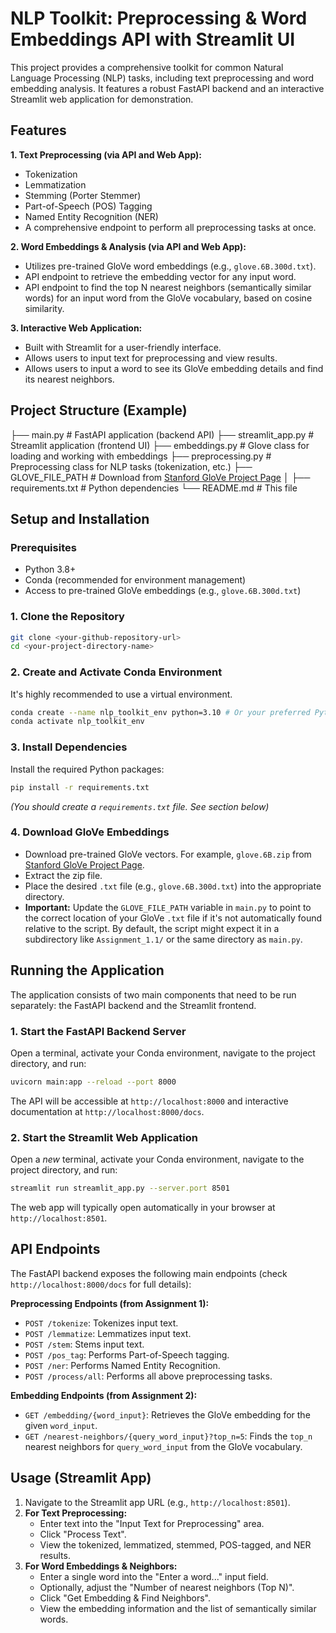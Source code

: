 


# NLP Toolkit: Preprocessing & Word Embeddings API with Streamlit UI

This project provides a comprehensive toolkit for common Natural Language Processing (NLP) tasks, including text preprocessing and word embedding analysis. It features a robust FastAPI backend and an interactive Streamlit web application for demonstration.

## Features

**1. Text Preprocessing (via API and Web App):**
   - Tokenization
   - Lemmatization
   - Stemming (Porter Stemmer)
   - Part-of-Speech (POS) Tagging
   - Named Entity Recognition (NER)
   - A comprehensive endpoint to perform all preprocessing tasks at once.

**2. Word Embeddings & Analysis (via API and Web App):**
   - Utilizes pre-trained GloVe word embeddings (e.g., `glove.6B.300d.txt`).
   - API endpoint to retrieve the embedding vector for any input word.
   - API endpoint to find the top N nearest neighbors (semantically similar words) for an input word from the GloVe vocabulary, based on cosine similarity.

**3. Interactive Web Application:**
   - Built with Streamlit for a user-friendly interface.
   - Allows users to input text for preprocessing and view results.
   - Allows users to input a word to see its GloVe embedding details and find its nearest neighbors.

## Project Structure (Example)


├── main.py                 # FastAPI application (backend API)
├── streamlit_app.py        # Streamlit application (frontend UI)
├── embeddings.py           # Glove class for loading and working with embeddings
├── preprocessing.py        # Preprocessing class for NLP tasks (tokenization, etc.)
├── GLOVE_FILE_PATH         # Download from  [Stanford GloVe Project Page](https://nlp.stanford.edu/projects/glove/)
│ 
├── requirements.txt        # Python dependencies
└── README.md               # This file

## Setup and Installation

### Prerequisites
- Python 3.8+
- Conda (recommended for environment management)
- Access to pre-trained GloVe embeddings (e.g., `glove.6B.300d.txt`)

### 1. Clone the Repository
   ```bash
   git clone <your-github-repository-url>
   cd <your-project-directory-name>
   ```

### 2. Create and Activate Conda Environment
   It's highly recommended to use a virtual environment.
   ```bash
   conda create --name nlp_toolkit_env python=3.10 # Or your preferred Python version
   conda activate nlp_toolkit_env
   ```

### 3. Install Dependencies
   Install the required Python packages:
   ```bash
   pip install -r requirements.txt
   ```

   *(You should create a `requirements.txt` file. See section below)*

### 4. Download GloVe Embeddings
   - Download pre-trained GloVe vectors. For example, `glove.6B.zip` from [Stanford GloVe Project Page](https://nlp.stanford.edu/projects/glove/).
   - Extract the zip file.
   - Place the desired `.txt` file (e.g., `glove.6B.300d.txt`) into the appropriate directory.
   - **Important:** Update the `GLOVE_FILE_PATH` variable in `main.py` to point to the correct location of your GloVe `.txt` file if it's not automatically found relative to the script. By default, the script might expect it in a subdirectory like `Assignment_1.1/` or the same directory as `main.py`.

## Running the Application

The application consists of two main components that need to be run separately: the FastAPI backend and the Streamlit frontend.

### 1. Start the FastAPI Backend Server
   Open a terminal, activate your Conda environment, navigate to the project directory, and run:
   ```bash
   uvicorn main:app --reload --port 8000
   ```
   The API will be accessible at `http://localhost:8000` and interactive documentation at `http://localhost:8000/docs`.

### 2. Start the Streamlit Web Application
   Open a *new* terminal, activate your Conda environment, navigate to the project directory, and run:
   ```bash
   streamlit run streamlit_app.py --server.port 8501
   ```
   The web app will typically open automatically in your browser at `http://localhost:8501`.

## API Endpoints

The FastAPI backend exposes the following main endpoints (check `http://localhost:8000/docs` for full details):

**Preprocessing Endpoints (from Assignment 1):**
- `POST /tokenize`: Tokenizes input text.
- `POST /lemmatize`: Lemmatizes input text.
- `POST /stem`: Stems input text.
- `POST /pos_tag`: Performs Part-of-Speech tagging.
- `POST /ner`: Performs Named Entity Recognition.
- `POST /process/all`: Performs all above preprocessing tasks.

**Embedding Endpoints (from Assignment 2):**
- `GET /embedding/{word_input}`: Retrieves the GloVe embedding for the given `word_input`.
- `GET /nearest-neighbors/{query_word_input}?top_n=5`: Finds the `top_n` nearest neighbors for `query_word_input` from the GloVe vocabulary.

## Usage (Streamlit App)

1.  Navigate to the Streamlit app URL (e.g., `http://localhost:8501`).
2.  **For Text Preprocessing:**
    - Enter text into the "Input Text for Preprocessing" area.
    - Click "Process Text".
    - View the tokenized, lemmatized, stemmed, POS-tagged, and NER results.
3.  **For Word Embeddings & Neighbors:**
    - Enter a single word into the "Enter a word..." input field.
    - Optionally, adjust the "Number of nearest neighbors (Top N)".
    - Click "Get Embedding & Find Neighbors".
    - View the embedding information and the list of semantically similar words.


